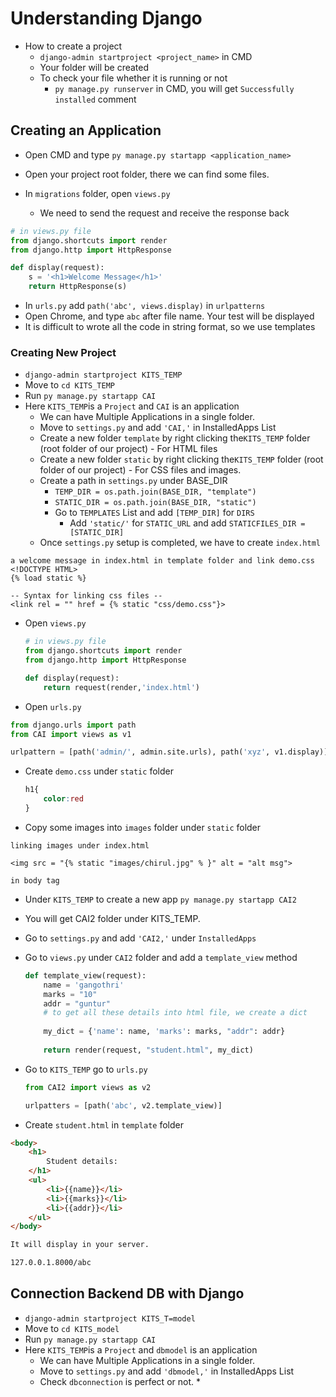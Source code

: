 # Understanding Django

* How to create a project
  * `django-admin startproject <project_name>` in CMD
  * Your folder will be created
  * To check your file whether it is running or not
    * `py manage.py runserver` in CMD, you will get `Successfully installed` comment

## Creating an Application

* Open CMD and type `py manage.py startapp <application_name>`

* Open your project root folder, there we can find some files.

* In `migrations` folder, open `views.py`
  * We need to send the request and receive the response back

```python
# in views.py file
from django.shortcuts import render
from django.http import HttpResponse

def display(request):
    s = '<h1>Welcome Message</h1>'
    return HttpResponse(s)
```

* In `urls.py` add `path('abc', views.display)` in  `urlpatterns` 
* Open Chrome, and type `abc` after file name. Your test will be displayed
* It is difficult to wrote all the code in string format, so we use templates



### Creating New Project

* `django-admin startproject KITS_TEMP`
* Move to `cd KITS_TEMP`
* Run `py manage.py startapp CAI`
* Here `KITS_TEMP`is a `Project` and `CAI` is an application
  * We can have Multiple Applications in a single folder.
  * Move to `settings.py` and add `'CAI,'` in InstalledApps List
  * Create a new folder `template` by right clicking the`KITS_TEMP` folder (root folder of our project) - For HTML files
  * Create a new folder `static` by right clicking the`KITS_TEMP` folder (root folder of our project) - For CSS files and images.
  * Create a path in `settings.py` under BASE_DIR
    * `TEMP_DIR = os.path.join(BASE_DIR, "template")`
    * `STATIC_DIR = os.path.join(BASE_DIR, "static")`
    * Go to `TEMPLATES` List and add `[TEMP_DIR]` for `DIRS`
      * Add `'static/'` for `STATIC_URL` and add `STATICFILES_DIR = [STATIC_DIR]`
  * Once `settings.py` setup is completed, we have to create `index.html`

```
a welcome message in index.html in template folder and link demo.css
<!DOCTYPE HTML>
{% load static %}

-- Syntax for linking css files --
<link rel = "" href = {% static "css/demo.css"}>
```

* Open `views.py`

  ```python
  # in views.py file
  from django.shortcuts import render
  from django.http import HttpResponse
  
  def display(request):
      return request(render,'index.html')
  ```

* Open `urls.py`

```python
from django.urls import path
from CAI import views as v1

urlpattern = [path('admin/', admin.site.urls), path('xyz', v1.display)]
```

* Create  `demo.css` under `static` folder

  ```css
  h1{
      color:red
  }
  ```

*  Copy some images into `images` folder under `static` folder

  ```
  linking images under index.html
  
  <img src = "{% static "images/chirul.jpg" % }" alt = "alt msg">
  
  in body tag
  ```

* Under `KITS_TEMP` to create a new app `py manage.py startapp CAI2`

* You will get CAI2 folder under KITS_TEMP.

* Go to `settings.py` and add `'CAI2,'` under `InstalledApps`

* Go to `views.py` under `CAI2` folder and add a `template_view` method

  ```python
  def template_view(request):
      name = 'gangothri'
      marks = "10"
      addr = "guntur"
      # to get all these details into html file, we create a dict
      
      my_dict = {'name': name, 'marks': marks, "addr": addr}
      
      return render(request, "student.html", my_dict)
  ```

* Go to `KITS_TEMP` go to `urls.py`

  ```python
  from CAI2 import views as v2
  
  urlpatters = [path('abc', v2.template_view)]
  ```

* Create `student.html` in `template` folder

```html
<body>
    <h1>
        Student details:
    </h1>
    <ul>
        <li>{{name}}</li>
        <li>{{marks}}</li>
        <li>{{addr}}</li>
    </ul>
</body>

It will display in your server.

127.0.0.1.8000/abc
```



## Connection Backend DB with Django

* `django-admin startproject KITS_T=model`
* Move to `cd KITS_model`
* Run `py manage.py startapp CAI`
* Here `KITS_TEMP`is a `Project` and `dbmodel` is an application
  * We can have Multiple Applications in a single folder.
  * Move to `settings.py` and add `'dbmodel,'` in InstalledApps List
  * Check `dbconnection` is perfect or not.
    * 

